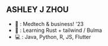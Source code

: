 ## ASHLEY J ZHOU

- 🌱 : Medtech & business! '23
- 🦄 : Learning Rust + tailwind / Bulma
- 💻 : Java, Python, R, JS, Flutter

